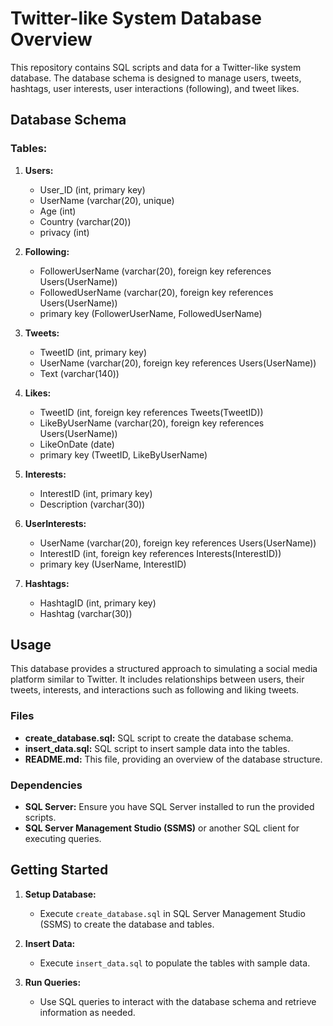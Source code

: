 # Twitter-like System Database Overview

This repository contains SQL scripts and data for a Twitter-like system database. The database schema is designed to manage users, tweets, hashtags, user interests, user interactions (following), and tweet likes.

## Database Schema

### Tables:

1. **Users:**
   - User_ID (int, primary key)
   - UserName (varchar(20), unique)
   - Age (int)
   - Country (varchar(20))
   - privacy (int)

2. **Following:**
   - FollowerUserName (varchar(20), foreign key references Users(UserName))
   - FollowedUserName (varchar(20), foreign key references Users(UserName))
   - primary key (FollowerUserName, FollowedUserName)

3. **Tweets:**
   - TweetID (int, primary key)
   - UserName (varchar(20), foreign key references Users(UserName))
   - Text (varchar(140))

4. **Likes:**
   - TweetID (int, foreign key references Tweets(TweetID))
   - LikeByUserName (varchar(20), foreign key references Users(UserName))
   - LikeOnDate (date)
   - primary key (TweetID, LikeByUserName)

5. **Interests:**
   - InterestID (int, primary key)
   - Description (varchar(30))

6. **UserInterests:**
   - UserName (varchar(20), foreign key references Users(UserName))
   - InterestID (int, foreign key references Interests(InterestID))
   - primary key (UserName, InterestID)

7. **Hashtags:**
   - HashtagID (int, primary key)
   - Hashtag (varchar(30))

## Usage

This database provides a structured approach to simulating a social media platform similar to Twitter. It includes relationships between users, their tweets, interests, and interactions such as following and liking tweets.

### Files

- **create_database.sql:** SQL script to create the database schema.
- **insert_data.sql:** SQL script to insert sample data into the tables.
- **README.md:** This file, providing an overview of the database structure.

### Dependencies

- **SQL Server:** Ensure you have SQL Server installed to run the provided scripts.
- **SQL Server Management Studio (SSMS)** or another SQL client for executing queries.

## Getting Started

1. **Setup Database:**
   - Execute `create_database.sql` in SQL Server Management Studio (SSMS) to create the database and tables.

2. **Insert Data:**
   - Execute `insert_data.sql` to populate the tables with sample data.

3. **Run Queries:**
   - Use SQL queries to interact with the database schema and retrieve information as needed.



